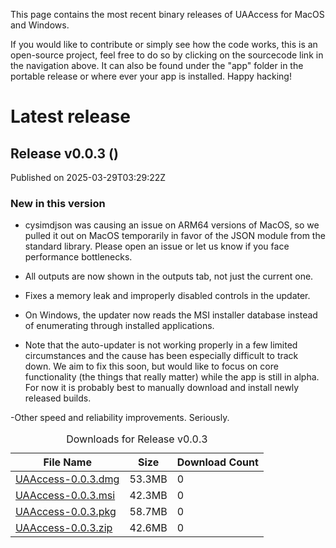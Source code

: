 
<!--
.. title: Download
.. slug: download
.. description: download the UAAccess application for Mac and Windows. Installer and portable versions available.
.. type: text
-->

This page contains the most recent binary releases of UAAccess for MacOS and Windows.

If you would like to contribute or simply see how the code works, this is an open-source project, feel free to do so by clicking on the sourcecode link in the navigation above. It can also be found under the "app" folder in the portable release or where ever your app is installed. Happy hacking!

# Latest release

## Release v0.0.3 ()
Published on 2025-03-29T03:29:22Z

### New in this version

- cysimdjson was causing an issue on ARM64 versions of MacOS, so we pulled it out on MacOS temporarily in favor of the JSON module from the standard library. Please open an issue or let us know if you face performance bottlenecks.
- All outputs are now shown in the outputs tab, not just the current one.
- Fixes a memory leak and improperly disabled controls in the updater.
- On Windows, the updater now reads the MSI installer database instead of enumerating through installed applications.
- Note that the auto-updater is not working properly in a few limited circumstances and the cause has been especially difficult to track down. We aim to fix this soon, but would like to focus on core functionality (the things that really matter) while the app is still in alpha. For now it is probably best to manually download and install newly released builds.
-Other speed and reliability improvements. Seriously.


<table><caption>Downloads for Release v0.0.3</caption>
<thead><tr>
<th scope="col">File Name</th>
<th scope="col">Size</th>
<th scope="col">Download Count</th>
</tr></thead>
<tbody>
<tr>
<td><a href="https://github.com/uaaccess/uaaccess/releases/download/v0.0.3/UAAccess-0.0.3.dmg">UAAccess-0.0.3.dmg</a></td>
<td>53.3MB</td>
<td>0</td>
</tr>
<tr>
<td><a href="https://github.com/uaaccess/uaaccess/releases/download/v0.0.3/UAAccess-0.0.3.msi">UAAccess-0.0.3.msi</a></td>
<td>42.3MB</td>
<td>0</td>
</tr>
<tr>
<td><a href="https://github.com/uaaccess/uaaccess/releases/download/v0.0.3/UAAccess-0.0.3.pkg">UAAccess-0.0.3.pkg</a></td>
<td>58.7MB</td>
<td>0</td>
</tr>
<tr>
<td><a href="https://github.com/uaaccess/uaaccess/releases/download/v0.0.3/UAAccess-0.0.3.zip">UAAccess-0.0.3.zip</a></td>
<td>42.6MB</td>
<td>0</td>
</tr>
</tbody></table>


